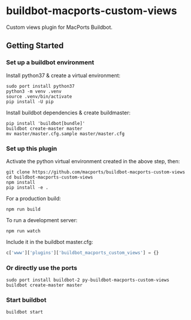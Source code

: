 # buildbot-macports-custom-views

Custom views plugin for MacPorts Buildbot.

## Getting Started

### Set up a buildbot environment

Install python37 & create a virtual environment:

    sudo port install python37
    python3 -m venv .venv
    source .venv/bin/activate
    pip install -U pip

Install buildbot dependencies & create buildmaster:

    pip install 'buildbot[bundle]'
    buildbot create-master master
    mv master/master.cfg.sample master/master.cfg

### Set up this plugin

Activate the python virtual environment created in the above step, then:

    git clone https://github.com/macports/buildbot-macports-custom-views
    cd buildbot-macports-custom-views
    npm install
    pip install -e .

For a production build:

    npm run build

To run a development server:

    npm run watch

Include it in the buildbot master.cfg:

```py
c['www']['plugins']['buildbot_macports_custom_views'] = {}
```

### Or directly use the ports

    sudo port install buildbot-2 py-buildbot-macports-custom-views
    buildbot create-master master

### Start buildbot

    buildbot start
